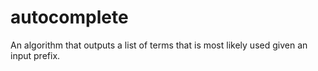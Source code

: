 # autocomplete
An algorithm that outputs a list of terms that is most likely used given an input prefix.
